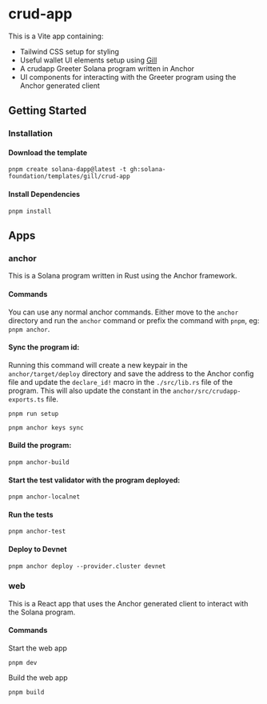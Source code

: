 # crud-app

This is a Vite app containing:

- Tailwind CSS setup for styling
- Useful wallet UI elements setup using [Gill](https://gill.site/)
- A crudapp Greeter Solana program written in Anchor
- UI components for interacting with the Greeter program using the Anchor generated client

## Getting Started

### Installation

#### Download the template

```shell
pnpm create solana-dapp@latest -t gh:solana-foundation/templates/gill/crud-app
```

#### Install Dependencies

```shell
pnpm install
```

## Apps

### anchor

This is a Solana program written in Rust using the Anchor framework.

#### Commands

You can use any normal anchor commands. Either move to the `anchor` directory and run the `anchor` command or prefix the
command with `pnpm`, eg: `pnpm anchor`.

#### Sync the program id:

Running this command will create a new keypair in the `anchor/target/deploy` directory and save the address to the
Anchor config file and update the `declare_id!` macro in the `./src/lib.rs` file of the program. This will also update
the constant in the `anchor/src/crudapp-exports.ts` file.

```shell
pnpm run setup
```

```shell
pnpm anchor keys sync
```

#### Build the program:

```shell
pnpm anchor-build
```

#### Start the test validator with the program deployed:

```shell
pnpm anchor-localnet
```

#### Run the tests

```shell
pnpm anchor-test
```

#### Deploy to Devnet

```shell
pnpm anchor deploy --provider.cluster devnet
```

### web

This is a React app that uses the Anchor generated client to interact with the Solana program.

#### Commands

Start the web app

```shell
pnpm dev
```

Build the web app

```shell
pnpm build
```
